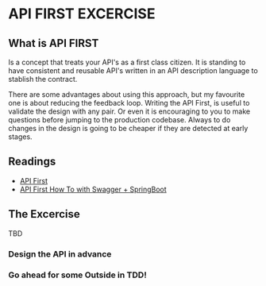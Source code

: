 # API FIRST EXCERCISE
## What is API FIRST

Is a concept that treats your API's as a first class citizen. It is standing to have consistent and reusable API's written in an API description language to stablish the contract.

There are some advantages about using this approach, but my favourite one is about reducing the feedback loop. Writing the API First, is useful to validate the design with any pair. Or even it is encouraging to you to make questions before jumping to the production codebase. Always to do changes in the design is going to be cheaper if they are detected at early stages.

## Readings

* [API First](https://swagger.io/resources/articles/adopting-an-api-first-approach/)
* [API First How To with Swagger + SpringBoot](https://easyitblog.info/posts/api-first-approach-with-swagger/)

## The Excercise
TBD
### Design the API in advance

### Go ahead for some Outside in TDD!
